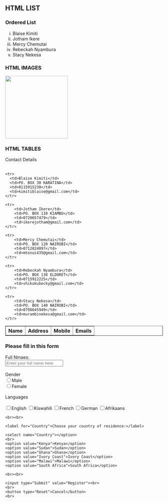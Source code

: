 <!DOCTYPE html>
<html lang="en">
<head>
    <title>HTML Ordered list</title>
</head>
<body>
   <h2>HTML LIST</h2> 
   <h3>Ordered List</h3>
   <ol type="i"start="1">
    <li>Blaise Kimiti</li>
    <li>Jotham Ikere</li>
    <li>Mercy Chemutai</li>
    <li>Rebeckah Nyambura</li>
    <li>Stacy Nekesa</li>
   </ol>

   <h3>HTML IMAGES</h3>
   <img src="https://images.pexels.com/photos/2131720/pexels-photo-2131720.jpeg?auto=compress&cs=tinysrgb&w=1260&h=750&dpr=2"  height="200" width="200">

   <h3>HTML TABLES</h3>
   <caption>Contact Details</caption>
   <br><br>

   <table table border="1">
    <tr>
        <th>Name</th>
        <th>Address</th>
        <th>Mobile</th>
        <th>Emails</th>
    </tr>
    
    <tr>
      <td>Blaise Kimiti</td>  
      <td>PO. BOX 30 KARATINA</td>
      <td>0115915230</td>
      <td>kimitiblaise@gmail.com</td>
    </tr>

    <tr>
        <td>Jotham Ikere</td>
        <td>PO. BOX 110 KIAMBU</td>
        <td>0720657479</td>
        <td>ikerejotham@gmail.com</td>
    </tr>

    <tr>
        <td>Mercy Chemutai</td>
        <td>PO. BOX 120 NAIROBI</td>
        <td>0712824897</td>
        <td>mtonui435@gmail.com</td>
    </tr>
    
    <tr>
        <td>Rebeckah Nyambura</td>
        <td>PO. BOX 130 ELDORET</td>
        <td>0715912225</td>
        <td>shikukubecky@gmail.com</td>
    </tr>

    <tr>
        <td>Stacy Nekesa</td>
        <td>PO. BOX 140 NAIROBI</td>
        <td>0798645949</td>
        <td>murambinekesa@gmail.com</td>
    </tr>

   </table>

   <h3>Please fill in this form</h3>
   <form action="" method="">
    <label for="full_name">Full Nmaes:</label>
    <br>
    <input type="text" id="full_name" name="full_name" placeholder="Enter your full name here">
    <br><br>
    <label for="Gender">Gender</label>
    <br>
    <input type="radio" name="Gender" value="Male">Male
    <br>
    <input type="radio" name="Gender" value="Female">Female
    <br><br>
    <label for="Languages">Languages</label>
    <br><br>
    <input type="checkbox" name="Languages" value="English">English
    <input type="checkbox" name="Languages" value="Kiswahili">Kiswahili
    <input type="checkbox" name="Languages" value="French">French
    <input type="checkbox" name="Languages" value="German">German
    <input type="checkbox" name="Languages" value="Afrikaans">Afrikaans

    <br><br>

    <label for="Country">Choose your country of residence:</label>

    <select name="Country"></option>
    <br>
    <option value="Kenya">Kenya</option>
    <option value="Sudan">Sudan</option>
    <option value="Ghana">Ghana</option>
    <option value="Ivory Coast">Ivory Coast</option>
    <option value="Malawi">Malawi</option>
    <option value="South Africa">South Africa</option>

    <br><br>

    <input type="Submit" value="Register"><br>
    <br>
    <button type="Reset">Cancel</button>
    <br>
    



   </form>
   

</body>



